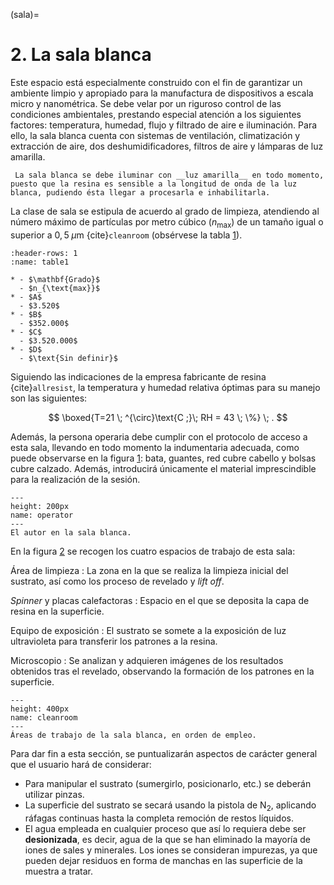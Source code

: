 (sala)=
# **2**. La sala blanca

Este espacio está especialmente construido con el fin de garantizar un ambiente limpio y apropiado para la manufactura de dispositivos a escala micro y nanométrica. Se debe velar por un riguroso control de las condiciones ambientales, prestando especial atención a los siguientes factores: temperatura, humedad, flujo y filtrado de aire e iluminación. Para ello, la sala blanca cuenta con sistemas de ventilación, climatización y extracción de aire, dos deshumidificadores, filtros de aire y lámparas de luz amarilla.

```{admonition} Nota
 La sala blanca se debe iluminar con __luz amarilla__ en todo momento, puesto que la resina es sensible a la longitud de onda de la luz blanca, pudiendo ésta llegar a procesarla e inhabilitarla.
```

La clase de sala se estipula de acuerdo al grado de limpieza, atendiendo al número máximo de partículas por metro cúbico ($n_{\text{max}}$) de un tamaño igual o superior a $0,5 \; \mu\mathrm{m}$ {cite}`cleanroom` (obsérvese la tabla [1](table1)).

```{list-table} Clasificación de salas blancas. A las instalaciones de la facultad se les ha asignado el grado D.
:header-rows: 1
:name: table1

* - $\mathbf{Grado}$
  - $n_{\text{max}}$
* - $A$
  - $3.520$
* - $B$
  - $352.000$
* - $C$
  - $3.520.000$
* - $D$
  - $\text{Sin definir}$
```

Siguiendo las indicaciones de la empresa fabricante de resina {cite}`allresist`, la temperatura y humedad relativa óptimas para su manejo son las siguientes:

$$ \boxed{T=21 \; ^{\circ}\text{C ;}\; RH = 43 \; \%} \; . $$

Además, la persona operaria debe cumplir con el protocolo de acceso a esta sala, llevando en todo momento la indumentaria adecuada, como puede observarse en la figura [1](operator): bata, guantes, red cubre cabello y bolsas cubre calzado. Además, introducirá únicamente el material imprescindible para la realización de la sesión.

```{figure} operario.jpg
---
height: 200px
name: operator
---
El autor en la sala blanca.
```

En la figura [2](cleanroom) se recogen los cuatro espacios de trabajo de esta sala:

Área de limpieza
: La zona en la que se realiza la limpieza inicial del sustrato, así como los proceso de revelado y _lift off_.

_Spinner_ y placas calefactoras
: Espacio en el que se deposita la capa de resina en la superficie.

Equipo de exposición
: El sustrato se somete a la exposición de luz ultravioleta para transferir los patrones a la resina.

Microscopio
: Se analizan y adquieren imágenes de los resultados obtenidos tras el revelado, observando la formación de los patrones en la superficie.

```{figure} areas.PNG
---
height: 400px
name: cleanroom
---
Áreas de trabajo de la sala blanca, en orden de empleo.
```

Para dar fin a esta sección, se puntualizarán aspectos de carácter general que el usuario hará de considerar:

- Para manipular el sustrato (sumergirlo, posicionarlo, etc.) se deberán utilizar pinzas.
- La superficie del sustrato se secará usando la pistola de N$_2$, aplicando ráfagas continuas hasta la completa remoción de restos líquidos.
- El agua empleada en cualquier proceso que así lo requiera debe ser __desionizada__, es decir, agua de la que se han eliminado la mayoría de iones de sales y minerales. Los iones se consideran impurezas, ya que pueden dejar
residuos en forma de manchas en las superficie de la muestra a tratar.
